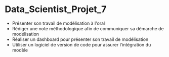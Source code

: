 # Data_Scientist_Projet_7

<ul>
<li> Présenter son travail de modélisation à l'oral
<li> Rédiger une note méthodologique afin de communiquer sa démarche de modélisation
<li> Réaliser un dashboard pour présenter son travail de modélisation
<li> Utiliser un logiciel de version de code pour assurer l’intégration du modèle
</ul>



